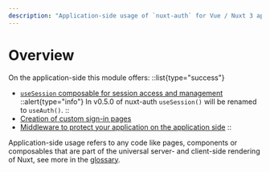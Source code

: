 ```yaml
---
description: "Application-side usage of `nuxt-auth` for Vue / Nuxt 3 apps."
---
```


# Overview

On the application-side this module offers:
::list{type="success"}
- [`useSession` composable for session access and management](/nuxt-auth/application-side/session-access-and-management)
::alert{type="info"}
In v0.5.0 of nuxt-auth `useSession()` will be renamed to `useAuth()`.
::
- [Creation of custom sign-in pages](/nuxt-auth/application-side/custom-sign-in-page)
- [Middleware to protect your application on the application side](/nuxt-auth/application-side/protecting-pages)
::

Application-side usage refers to any code like pages, components or composables that are part of the universal server- and client-side rendering of Nuxt, see more in the [glossary](/nuxt-auth/resources/glossary).
